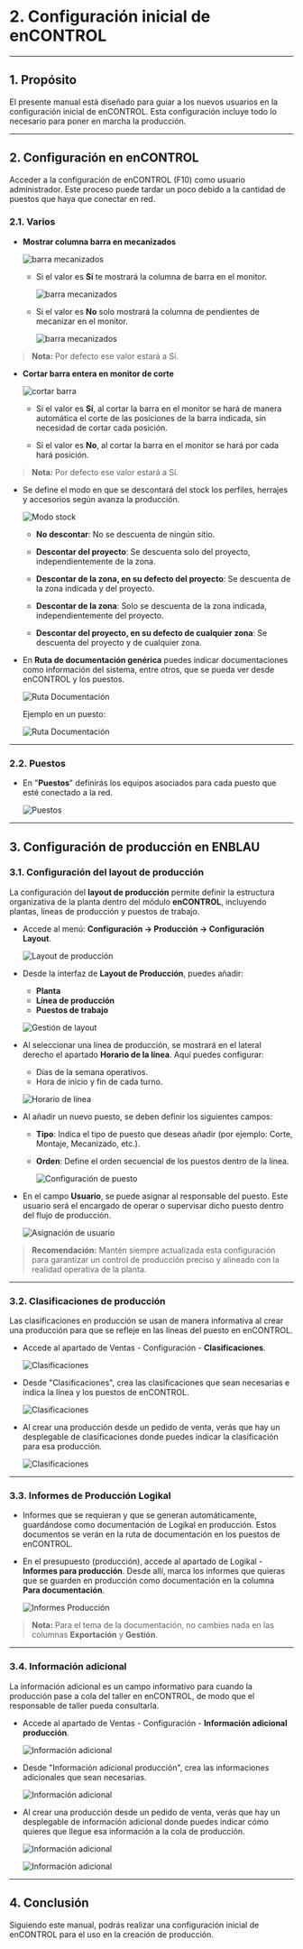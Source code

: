 # 2. Configuración inicial de enCONTROL
---

## 1. Propósito

El presente manual está diseñado para guiar a los nuevos usuarios en la configuración inicial de enCONTROL. Esta configuración incluye todo lo necesario para poner en marcha la producción.

---

## 2. Configuración en enCONTROL

Acceder a la configuración de enCONTROL (F10) como usuario administrador. Este proceso puede tardar un poco debido a la cantidad de puestos que haya que conectar en red.

### 2.1. Varios

- **Mostrar columna barra en mecanizados**

  ![barra mecanizados](Imagenes/CO_Config_enCONTROL/barra_mecanizados.jpg)

  - Si el valor es **Sí** te mostrará la columna de barra en el monitor.

    ![barra mecanizados](Imagenes/CO_Config_enCONTROL/barra_mecanizados2.jpg)

  - Si el valor es **No** solo mostrará la columna de pendientes de mecanizar en el monitor.

    ![barra mecanizados](Imagenes/CO_Config_enCONTROL/barra_mecanizados3.jpg)

>**Nota:** Por defecto ese valor estará a Sí.

  
- **Cortar barra entera en monitor de corte**

  ![cortar barra](Imagenes/CO_Config_enCONTROL/cortar_barra.jpg)

  - Si el valor es **Sí**, al cortar la barra en el monitor se hará de manera automática el corte de las posiciones de la barra indicada, sin necesidad de cortar cada posición. 

  - Si el valor es **No**, al cortar la barra en el monitor se hará por cada hará posición.

>**Nota:** Por defecto ese valor estará a Sí.

- Se define el modo en que se descontará del stock los perfiles, herrajes y accesorios según avanza la producción.

  ![Modo stock](Imagenes/CO_Config_enCONTROL/varios_modo.jpg)

  - **No descontar**: No se descuenta de ningún sitio.

  - **Descontar del proyecto**: Se descuenta solo del proyecto, independientemente de la zona.

  - **Descontar de la zona, en su defecto del proyecto**: Se descuenta de la zona indicada y del proyecto.

  - **Descontar de la zona**: Solo se descuenta de la zona indicada, independientemente del proyecto.

  - **Descontar del proyecto, en su defecto de cualquier zona**: Se descuenta del proyecto y de cualquier zona.

- En **Ruta de documentación genérica** puedes indicar documentaciones como información del sistema, entre otros, que se pueda ver desde enCONTROL y los puestos.

  ![Ruta Documentación](Imagenes/CO_Config_enCONTROL/ruta_doc.jpg)

  Ejemplo en un puesto:

  ![Ruta Documentación](Imagenes/CO_Config_enCONTROL/ruta_doc2.jpg)

---

### 2.2. Puestos

- En "**Puestos**" definirás los equipos asociados para cada puesto que esté conectado a la red.

  ![Puestos](Imagenes/CO_Config_enCONTROL/puestos.jpg)

---

## 3. Configuración de producción en ENBLAU

### 3.1. Configuración del layout de producción

La configuración del **layout de producción** permite definir la estructura organizativa de la planta dentro del módulo **enCONTROL**, incluyendo plantas, líneas de producción y puestos de trabajo.

- Accede al menú: **Configuración → Producción → Configuración Layout**.

   ![Layout de producción](Imagenes/CO_Config_enCONTROL/layout_produccion.jpg)

- Desde la interfaz de **Layout de Producción**, puedes añadir:

  - **Planta**
  - **Línea de producción**
  - **Puestos de trabajo**

   ![Gestión de layout](Imagenes/CO_Config_enCONTROL/layout_produccion2.jpg)

- Al seleccionar una línea de producción, se mostrará en el lateral derecho el apartado **Horario de la línea**. Aquí puedes configurar:
 
  - Días de la semana operativos.
  - Hora de inicio y fin de cada turno.

   ![Horario de línea](Imagenes/CO_Config_enCONTROL/layout_produccion3.jpg)

- Al añadir un nuevo puesto, se deben definir los siguientes campos:

  - **Tipo**: Indica el tipo de puesto que deseas añadir (por ejemplo: Corte, Montaje, Mecanizado, etc.).
  - **Orden**: Define el orden secuencial de los puestos dentro de la línea.

    ![Configuración de puesto](Imagenes/CO_Config_enCONTROL/layout_produccion4.jpg)

- En el campo **Usuario**, se puede asignar al responsable del puesto. Este usuario será el encargado de operar o supervisar dicho puesto dentro del flujo de producción.

  ![Asignación de usuario](Imagenes/CO_Config_enCONTROL/layout_produccion5.jpg)


> **Recomendación:** Mantén siempre actualizada esta configuración para garantizar un control de producción preciso y alineado con la realidad operativa de la planta.

---

### 3.2. Clasificaciones de producción

Las clasificaciones en producción se usan de manera informativa al crear una producción para que se refleje en las líneas del puesto en enCONTROL.

- Accede al apartado de Ventas - Configuración - **Clasificaciones**.

  ![Clasificaciones](Imagenes/CO_Config_enCONTROL/clasificasiones.jpg)

- Desde "Clasificaciones", crea las clasificaciones que sean necesarias e indica la línea y los puestos de enCONTROL.

  ![Clasificaciones](Imagenes/CO_Config_enCONTROL/clasificasiones2.jpg)

- Al crear una producción desde un pedido de venta, verás que hay un desplegable de clasificaciones donde puedes indicar la clasificación para esa producción.

  ![Clasificaciones](Imagenes/CO_Config_enCONTROL/clasificasiones3.jpg)

---

### 3.3. Informes de Producción Logikal

- Informes que se requieran y que se generan automáticamente, guardándose como documentación de Logikal en producción. Estos documentos se verán en la ruta de documentación en los puestos de enCONTROL.

- En el presupuesto (producción), accede al apartado de Logikal - **Informes para producción**. Desde allí, marca los informes que quieras que se guarden en producción como documentación en la columna **Para documentación**.

  ![Informes Producción](Imagenes/CO_Config_enCONTROL/informes_produccion.jpg)

> **Nota:** Para el tema de la documentación, no cambies nada en las columnas **Exportación** y **Gestión**.

---

### 3.4. Información adicional

La información adicional es un campo informativo para cuando la producción pase a cola del taller en enCONTROL, de modo que el responsable de taller pueda consultarla.

- Accede al apartado de Ventas - Configuración - **Información adicional producción**.

  ![Información adicional](Imagenes/CO_Config_enCONTROL/info_adicional.jpg)

- Desde "Información adicional producción", crea las informaciones adicionales que sean necesarias.

  ![Información adicional](Imagenes/CO_Config_enCONTROL/info_adicional1.jpg)

- Al crear una producción desde un pedido de venta, verás que hay un desplegable de información adicional donde puedes indicar cómo quieres que llegue esa información a la cola de producción.

  ![Información adicional](Imagenes/CO_Config_enCONTROL/info_adicional2.jpg)

  ![Información adicional](Imagenes/CO_Config_enCONTROL/info_adicional3.jpg)

---

## 4. Conclusión

Siguiendo este manual, podrás realizar una configuración inicial de enCONTROL para el uso en la creación de producción.